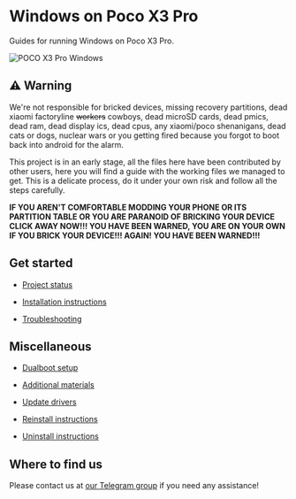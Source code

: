 # Windows on Poco X3 Pro

Guides for running Windows on Poco X3 Pro.

![POCO X3 Pro Windows](https://github.com/user-attachments/assets/17ba0c91-3fa1-4d32-92cf-63249d23c235)


## ⚠️ Warning

We're not responsible for bricked devices, missing recovery partitions, dead xiaomi factoryline ~~workers~~ cowboys, dead microSD cards, dead pmics, dead ram, dead display ics, dead cpus, any xiaomi/poco shenanigans, dead cats or dogs, nuclear wars or you getting fired because you forgot to boot back into android for the alarm.

This project is in an early stage, all the files here have been contributed by other users, here you will find a guide with the working files we managed to get. This is a delicate process, do it under your own risk and follow all the steps carefully.

**IF YOU AREN'T COMFORTABLE MODDING YOUR PHONE OR ITS PARTITION TABLE OR YOU ARE PARANOID OF BRICKING YOUR DEVICE CLICK AWAY NOW!!! YOU HAVE BEEN WARNED, YOU ARE ON YOUR OWN IF YOU BRICK YOUR DEVICE!!! AGAIN! YOU HAVE BEEN WARNED!!!**

## Get started

- [Project status](/Status-en.md)

- [Installation instructions](en/installation-selection.md)

- [Troubleshooting](en/troubleshooting.md)

## Miscellaneous

- [Dualboot setup](en/4-dualboot.md)

- [Additional materials](en/materials.md)

- [Update drivers](en/update.md)

- [Reinstall instructions](en/reinstall.md)

- [Uninstall instructions](en/uninstall.md)

## Where to find us

Please contact us at [our Telegram group](https://t.me/winonvayualt) if you need any assistance!
